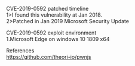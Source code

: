 CVE-2019-0592 patched timeline<Br>
1>I found this vulnerability at Jan 2018.<Br>
2>Patched in Jan 2019 Microsoft Security Update<Br>

CVE-2019-0592 exploit environment<Br>
1.Microsoft Edge on windows 10 1809 x64<Br>

References<Br>
https://github.com/theori-io/pwnjs
